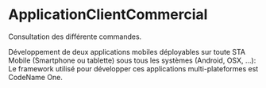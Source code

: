 # ApplicationClientCommercial

Consultation des différente commandes.

Développement de deux applications mobiles déployables sur toute STA Mobile (Smartphone ou tablette) sous tous les systèmes (Android, OSX, ...): 
Le framework utilisé pour développer ces applications multi-plateformes est CodeName One. 
